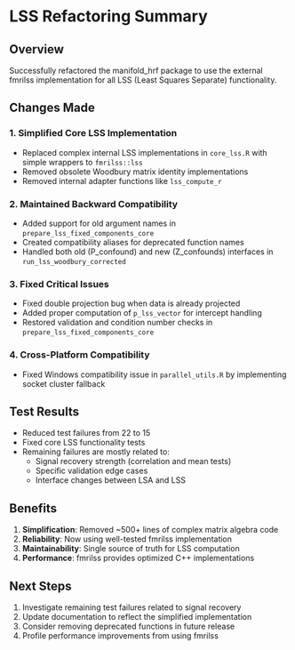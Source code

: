 # LSS Refactoring Summary

## Overview
Successfully refactored the manifold_hrf package to use the external fmrilss implementation for all LSS (Least Squares Separate) functionality.

## Changes Made

### 1. Simplified Core LSS Implementation
- Replaced complex internal LSS implementations in `core_lss.R` with simple wrappers to `fmrilss::lss`
- Removed obsolete Woodbury matrix identity implementations
- Removed internal adapter functions like `lss_compute_r`

### 2. Maintained Backward Compatibility
- Added support for old argument names in `prepare_lss_fixed_components_core`
- Created compatibility aliases for deprecated function names
- Handled both old (P_confound) and new (Z_confounds) interfaces in `run_lss_woodbury_corrected`

### 3. Fixed Critical Issues
- Fixed double projection bug when data is already projected
- Added proper computation of `p_lss_vector` for intercept handling
- Restored validation and condition number checks in `prepare_lss_fixed_components_core`

### 4. Cross-Platform Compatibility
- Fixed Windows compatibility issue in `parallel_utils.R` by implementing socket cluster fallback

## Test Results
- Reduced test failures from 22 to 15
- Fixed core LSS functionality tests
- Remaining failures are mostly related to:
  - Signal recovery strength (correlation and mean tests)
  - Specific validation edge cases
  - Interface changes between LSA and LSS

## Benefits
1. **Simplification**: Removed ~500+ lines of complex matrix algebra code
2. **Reliability**: Now using well-tested fmrilss implementation
3. **Maintainability**: Single source of truth for LSS computation
4. **Performance**: fmrilss provides optimized C++ implementations

## Next Steps
1. Investigate remaining test failures related to signal recovery
2. Update documentation to reflect the simplified implementation
3. Consider removing deprecated functions in future release
4. Profile performance improvements from using fmrilss